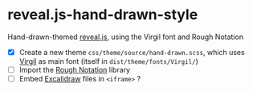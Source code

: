 # reveal.js-hand-drawn-style

Hand-drawn-themed [reveal.js](https://revealjs.com/), using the Virgil font and Rough Notation

- [x] Create a new theme `css/theme/source/hand-drawn.scss`, which uses [Virgil](https://virgil.excalidraw.com/) as main font (itself in `dist/theme/fonts/Virgil/`)
- [ ] Import the [Rough Notation](https://roughnotation.com/) library
- [ ] Embed [Excalidraw](https://excalidraw.com/) files in `<iframe>` ?